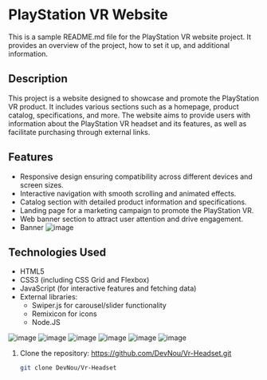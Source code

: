 # PlayStation VR Website

This is a sample README.md file for the PlayStation VR website project. It provides an overview of the project, how to set it up, and additional information.

## Description

This project is a website designed to showcase and promote the PlayStation VR product. It includes various sections such as a homepage, product catalog, specifications, and more. The website aims to provide users with information about the PlayStation VR headset and its features, as well as facilitate purchasing through external links.

## Features

- Responsive design ensuring compatibility across different devices and screen sizes.
- Interactive navigation with smooth scrolling and animated effects.
- Catalog section with detailed product information and specifications.
- Landing page for a marketing campaign to promote the PlayStation VR.
- Web banner section to attract user attention and drive engagement.
- Banner 
 ![image](https://github.com/DevNou/Vr-Headset/assets/145920714/327de816-7510-4da3-8ed4-36e2082e296c)


## Technologies Used

- HTML5
- CSS3 (including CSS Grid and Flexbox)
- JavaScript (for interactive features and fetching data)
- External libraries:
  - Swiper.js for carousel/slider functionality
  - Remixicon for icons
  - Node.JS


![image](https://github.com/DevNou/Vr-Headset/assets/145920714/dc28ab0c-91f6-44b8-8703-97e86f03d31f)
![image](https://github.com/DevNou/Vr-Headset/assets/145920714/18f19fc6-1a10-4488-b82a-87cde1d961fe)
![image](https://github.com/DevNou/Vr-Headset/assets/145920714/3a974a94-0ce8-4784-8c87-1de32d04be83)
![image](https://github.com/DevNou/Vr-Headset/assets/145920714/9e3ffab5-2d99-4185-9b39-70093ce1bd3c)
![image](https://github.com/DevNou/Vr-Headset/assets/145920714/1cf4e6c7-a2be-4467-904a-475fe2fb2beb)
![image](https://github.com/DevNou/Vr-Headset/assets/145920714/343efe95-f74e-487e-9d14-a0831488c650)


1. Clone the repository: https://github.com/DevNou/Vr-Headset.git

   ```bash
   git clone DevNou/Vr-Headset



